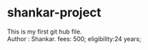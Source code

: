 # shankar-project
This is my first git hub file.<br>
Author : Shankar.
fees: 500;
eligibility:24 years;
